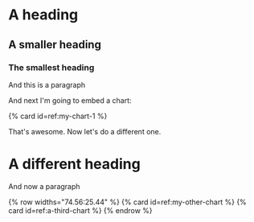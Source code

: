 # A heading

## A smaller heading

### The smallest heading

And this is a paragraph

And next I'm going to embed a chart:

{% card id=ref:my-chart-1 %}

That's awesome. Now let's do a different one.

# A different heading

And now a paragraph

{% row widths="74.56:25.44" %}
{% card id=ref:my-other-chart %}
{% card id=ref:a-third-chart %}
{% endrow %}
